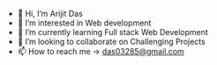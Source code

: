 - 👋 Hi, I’m Arijit Das
- 👀 I’m interested in Web development
- 🌱 I’m currently learning Full stack Web Development 
- 💞️ I’m looking to collaborate on Challenging Projects
- 📫 How to reach me -> das03285@gmail.com

<!---
Arijit9721/Arijit9721 is a ✨ special ✨ repository because its `README.md` (this file) appears on your GitHub profile.
You can click the Preview link to take a look at your changes.
--->

